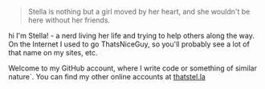 > Stella is nothing but a girl moved by her heart, and she wouldn't be here without her friends.

hi I'm Stella! - a nerd living her life and trying to help others along the way. On the Internet I used to go ThatsNiceGuy, so you'll probably see a lot of that name on my sites, etc.

Welcome to my GitHub account, where I write code or something of similar nature`. You can find my other online accounts at [thatstel.la](https://thatstel.la)
